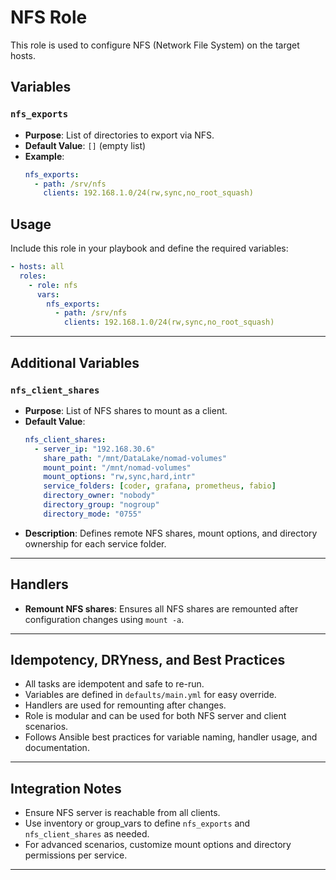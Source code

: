 # NFS Role

This role is used to configure NFS (Network File System) on the target hosts.

## Variables

### `nfs_exports`

- **Purpose**: List of directories to export via NFS.
- **Default Value**: `[]` (empty list)
- **Example**:
  ```yaml
  nfs_exports:
    - path: /srv/nfs
      clients: 192.168.1.0/24(rw,sync,no_root_squash)
  ```

## Usage

Include this role in your playbook and define the required variables:

```yaml
- hosts: all
  roles:
    - role: nfs
      vars:
        nfs_exports:
          - path: /srv/nfs
            clients: 192.168.1.0/24(rw,sync,no_root_squash)
```

---

## Additional Variables

### `nfs_client_shares`

- **Purpose**: List of NFS shares to mount as a client.
- **Default Value**:
  ```yaml
  nfs_client_shares:
    - server_ip: "192.168.30.6"
      share_path: "/mnt/DataLake/nomad-volumes"
      mount_point: "/mnt/nomad-volumes"
      mount_options: "rw,sync,hard,intr"
      service_folders: [coder, grafana, prometheus, fabio]
      directory_owner: "nobody"
      directory_group: "nogroup"
      directory_mode: "0755"
  ```
- **Description**: Defines remote NFS shares, mount options, and directory ownership for each service folder.

---

## Handlers

- **Remount NFS shares**: Ensures all NFS shares are remounted after configuration changes using `mount -a`.

---

## Idempotency, DRYness, and Best Practices

- All tasks are idempotent and safe to re-run.
- Variables are defined in `defaults/main.yml` for easy override.
- Handlers are used for remounting after changes.
- Role is modular and can be used for both NFS server and client scenarios.
- Follows Ansible best practices for variable naming, handler usage, and documentation.

---

## Integration Notes

- Ensure NFS server is reachable from all clients.
- Use inventory or group_vars to define `nfs_exports` and `nfs_client_shares` as needed.
- For advanced scenarios, customize mount options and directory permissions per service.

---

```

```
